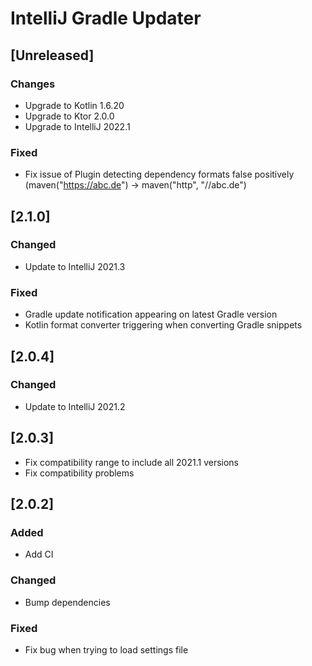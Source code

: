 # IntelliJ Gradle Updater

## [Unreleased]
### Changes
- Upgrade to Kotlin 1.6.20
- Upgrade to Ktor 2.0.0
- Upgrade to IntelliJ 2022.1

### Fixed
- Fix issue of Plugin detecting dependency formats false positively (maven("https://abc.de") -> maven("http", "//abc.de")

## [2.1.0]
### Changed
- Update to IntelliJ 2021.3

### Fixed
- Gradle update notification appearing on latest Gradle version
- Kotlin format converter triggering when converting Gradle snippets

## [2.0.4]
### Changed
- Update to IntelliJ 2021.2

## [2.0.3]
- Fix compatibility range to include all 2021.1 versions
- Fix compatibility problems

## [2.0.2]
### Added
- Add CI

### Changed
- Bump dependencies

### Fixed
- Fix bug when trying to load settings file
